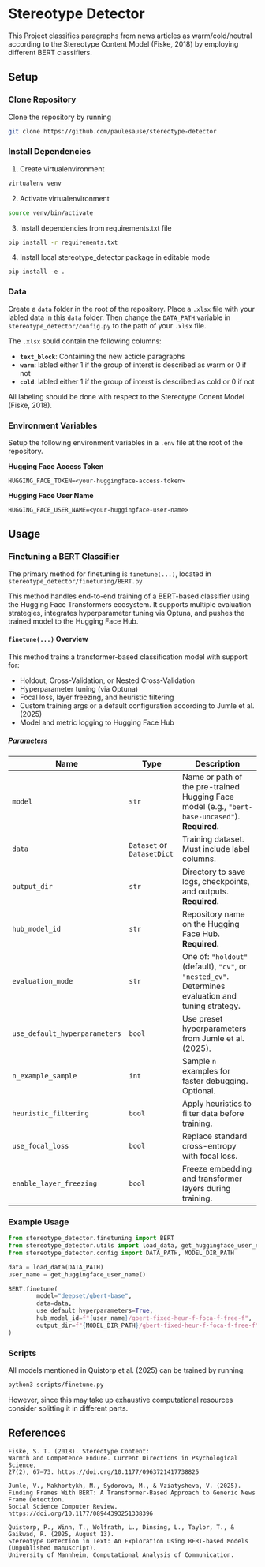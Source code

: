 # Stereotype Detector

This Project classifies paragraphs from news articles as warm/cold/neutral according to the Stereotype Content Model (Fiske, 2018) by employing different BERT classifiers.

## Setup
### Clone Repository

Clone the repository by running

```bash
git clone https://github.com/paulesause/stereotype-detector
```

### Install Dependencies

1. Create virtualenvironment

```bash
virtualenv venv
```

2. Activate virtualenvironment 

```bash
source venv/bin/activate
```

3. Install dependencies from requirements.txt file

```bash
pip install -r requirements.txt
```

4. Install local stereotype_detector package in editable mode

```
pip install -e .
```
### Data

Create a `data` folder in the root of the repository. Place a `.xlsx` file with your labled data in this `data` folder.
Then change the `DATA_PATH` variable in `stereotype_detector/config.py` to the path of your `.xlsx` file.

The `.xlsx` sould contain the following columns:

- **`text_block`**: Containing the new acticle paragraphs
- **`warm`**: labled either 1 if the group of interst is described as warm or 0 if not
- **`cold`**: labled either 1 if the group of interst is described as cold or 0 if not 

All labeling should be done with respect to the Stereotype Conent Model (Fiske, 2018).

### Environment Variables

Setup the following environment variables in  a `.env` file at the root of the repository.

**Hugging Face Access Token**

```
HUGGING_FACE_TOKEN=<your-huggingface-access-token>
```

**Hugging Face User Name**

```
HUGGING_FACE_USER_NAME=<your-huggingface-user-name>
```

## Usage
### Finetuning a BERT Classifier

The primary method for finetuning is `finetune(...)`, located in `stereotype_detector/finetuning/BERT.py`

This method handles end-to-end training of a BERT-based classifier using the Hugging Face Transformers ecosystem. It supports multiple evaluation strategies, integrates hyperparameter tuning via Optuna, and pushes the trained model to the Hugging Face Hub.

#### `finetune(...)` Overview

This method trains a transformer-based classification model with support for:
- Holdout, Cross-Validation, or Nested Cross-Validation
- Hyperparameter tuning (via Optuna)
- Focal loss, layer freezing, and heuristic filtering
- Custom training args or a default configuration according to Jumle et al. (2025)
- Model and metric logging to Hugging Face Hub

##### Parameters

| Name                          | Type                       | Description                                                                                         |
| ----------------------------- | -------------------------- | --------------------------------------------------------------------------------------------------- |
| `model`                       | `str`                      | Name or path of the pre-trained Hugging Face model (e.g., `"bert-base-uncased"`). **Required.**     |
| `data`                        | `Dataset` or `DatasetDict` | Training dataset. Must include label columns.                                                       |
| `output_dir`                  | `str`                      | Directory to save logs, checkpoints, and outputs. **Required.**                                     |
| `hub_model_id`                | `str`                      | Repository name on the Hugging Face Hub. **Required.**                                              |
| `evaluation_mode`             | `str`                      | One of: `"holdout"` (default), `"cv"`, or `"nested_cv"`. Determines evaluation and tuning strategy. |
| `use_default_hyperparameters` | `bool`                     | Use preset hyperparameters from Jumle et al. (2025).                                                |
| `n_example_sample`            | `int`                      | Sample `n` examples for faster debugging. Optional.                                                 |
| `heuristic_filtering`         | `bool`                     | Apply heuristics to filter data before training.                                                    |
| `use_focal_loss`              | `bool`                     | Replace standard cross-entropy with focal loss.                                                     |
| `enable_layer_freezing`       | `bool`                     | Freeze embedding and transformer layers during training.                                            |


### Example Usage

```python
from stereotype_detector.finetuning import BERT
from stereotype_detector.utils import load_data, get_huggingface_user_name
from stereotype_detector.config import DATA_PATH, MODEL_DIR_PATH

data = load_data(DATA_PATH)
user_name = get_huggingface_user_name()

BERT.finetune(
        model="deepset/gbert-base",
        data=data,
        use_default_hyperparameters=True,
        hub_model_id=f"{user_name}/gbert-fixed-heur-f-foca-f-free-f",
        output_dir=f"{MODEL_DIR_PATH}/gbert-fixed-heur-f-foca-f-free-f"
)
```

### Scripts

All models mentioned in Quistorp et al. (2025) can be trained by running:

```bash
python3 scripts/finetune.py
```
However, since this may take up exhaustive computational resources consider splitting it in different parts.

## References
   
    Fiske, S. T. (2018). Stereotype Content: 
    Warmth and Competence Endure. Current Directions in Psychological Science,  
    27(2), 67–73. https://doi.org/10.1177/0963721417738825

    Jumle, V., Makhortykh, M., Sydorova, M., & Vziatysheva, V. (2025).
    Finding Frames With BERT: A Transformer-Based Approach to Generic News Frame Detection.
    Social Science Computer Review. https://doi.org/10.1177/08944393251338396

    Quistorp, P., Winn, T., Wolfrath, L., Dinsing, L., Taylor, T., & Gaikwad, R. (2025, August 13). 
    Stereotype Detection in Text: An Exploration Using BERT-based Models (Unpublished manuscript). 
    University of Mannheim, Computational Analysis of Communication.
